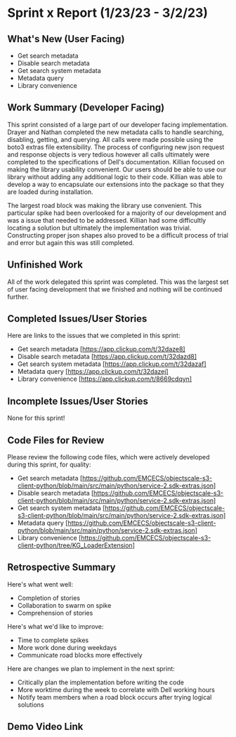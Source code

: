 # Sprint x Report (1/23/23 - 3/2/23)

## What's New (User Facing)
 * Get search metadata
 * Disable search metadata
 * Get search system metadata
 * Metadata query
 * Library convenience

## Work Summary (Developer Facing)
This sprint consisted of a large part of our developer facing implementation. Drayer and Nathan completed the new metadata calls to handle searching, disabling, getting, and querying. All calls were made possible using the boto3 extras file extensibility. The process of configuring new json request and response objects is very tedious however all calls ultimately were completed to the specifications of Dell's documentation. Killian focused on making the library usability convenient. Our users should be able to use our library without adding any additional logic to their code. Killian was able to develop a way to encapsulate our extensions into the package so that they are loaded during installation. 

The largest road block was making the library use convenient. This particular spike had been overlooked for a majority of our development and was a issue that needed to be addressed. Killian had some difficultly locating a solution but ultimately the implementation was trivial. Constructing proper json shapes also proved to be a difficult process of trial and error but again this was still completed. 


## Unfinished Work

All of the work delegated this sprint was completed. This was the largest set of user facing development that we finished and nothing will be continued further.

## Completed Issues/User Stories
Here are links to the issues that we completed in this sprint:

 * Get search metadata [https://app.clickup.com/t/32daze8]
 * Disable search metadata [https://app.clickup.com/t/32dazd8]
 * Get search system metadata [https://app.clickup.com/t/32dazaf]
 * Metadata query [https://app.clickup.com/t/32dazej]
 * Library convenience [https://app.clickup.com/t/8669cdqyn]

 
 ## Incomplete Issues/User Stories

None for this sprint!

## Code Files for Review
Please review the following code files, which were actively developed during this sprint, for quality:
 * Get search metadata [https://github.com/EMCECS/objectscale-s3-client-python/blob/main/src/main/python/service-2.sdk-extras.json]
 * Disable search metadata [https://github.com/EMCECS/objectscale-s3-client-python/blob/main/src/main/python/service-2.sdk-extras.json]
 * Get search system metadata [https://github.com/EMCECS/objectscale-s3-client-python/blob/main/src/main/python/service-2.sdk-extras.json]
 * Metadata query [https://github.com/EMCECS/objectscale-s3-client-python/blob/main/src/main/python/service-2.sdk-extras.json]
 * Library convenience [https://github.com/EMCECS/objectscale-s3-client-python/tree/KG_LoaderExtension]
 
## Retrospective Summary
Here's what went well:
  * Completion of stories
  * Collaboration to swarm on spike
  * Comprehension of stories
 
Here's what we'd like to improve:
   * Time to complete spikes
   * More work done during weekdays
   * Communicate road blocks more effectively
  
Here are changes we plan to implement in the next sprint:
   * Critically plan the implementation before writing the code
   * More worktime during the week to correlate with Dell working hours
   * Notify team members when a road block occurs after trying logical solutions

## Demo Video Link
